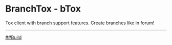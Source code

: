 # BranchTox - bTox
Tox client with branch support features. Create branches like in forum!

-----------------
[##Build](BUILD.md)
